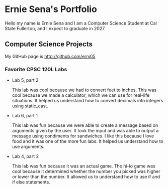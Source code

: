 # Ernie Sena's Portfolio

Hello my name is Ernie Sena and I am a Computer Science Student at Cal State Fullerton, and I expect to graduate in 2027

## Computer Science Projects
My GitHub page is http://github.com/ernj05

### Favorite CPSC 120L Labs
* Lab 5, part 2

  This lab was cool because we had to convert feet to inches. This was cool because we made a calculator, which we can use for real-life situations. It helped us understand how to convert decimals into integers using static_cast.

* Lab 6, part 1 

  This lab was fun because we were able to create a message based on arguments given by the user. It took the input and was able to output a message using condiments for sandwiches. I like this because I love food and it was one of the more fun labs. It helped us understand how to use arguments.

* Lab 4, part 2

  This lab was fun because it was an actual game. The hi-lo game was cool because it determined whether the number you picked was higher or lower than the number. It allowed us to understand how to use if and if else statements.
